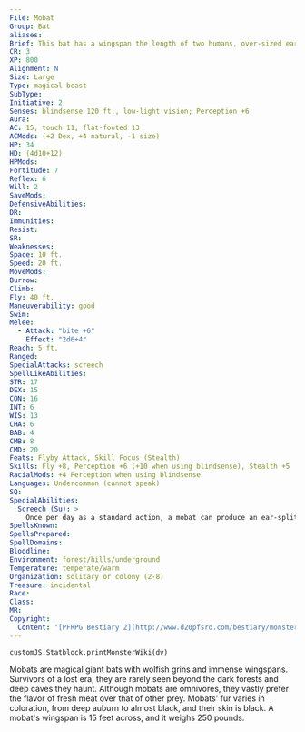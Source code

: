 ```yaml
---
File: Mobat
Group: Bat
aliases: 
Brief: This bat has a wingspan the length of two humans, over-sized ears, and a squat, upturned snout with rows of needle-like teeth.
CR: 3
XP: 800
Alignment: N
Size: Large
Type: magical beast
SubType: 
Initiative: 2
Senses: blindsense 120 ft., low-light vision; Perception +6
Aura: 
AC: 15, touch 11, flat-footed 13
ACMods: (+2 Dex, +4 natural, -1 size)
HP: 34
HD: (4d10+12)
HPMods: 
Fortitude: 7
Reflex: 6
Will: 2
SaveMods: 
DefensiveAbilities: 
DR: 
Immunities: 
Resist: 
SR: 
Weaknesses: 
Space: 10 ft.
Speed: 20 ft.
MoveMods: 
Burrow: 
Climb: 
Fly: 40 ft.
Maneuverability: good
Swim: 
Melee: 
  - Attack: "bite +6"
    Effect: "2d6+4"
Reach: 5 ft.
Ranged: 
SpecialAttacks: screech
SpellLikeAbilities: 
STR: 17
DEX: 15
CON: 16
INT: 6
WIS: 13
CHA: 6
BAB: 4
CMB: 8
CMD: 20
Feats: Flyby Attack, Skill Focus (Stealth)
Skills: Fly +8, Perception +6 (+10 when using blindsense), Stealth +5
RacialMods: +4 Perception when using blindsense
Languages: Undercommon (cannot speak)
SQ: 
SpecialAbilities:
  Screech (Su): >
    Once per day as a standard action, a mobat can produce an ear-splitting screech that stuns non-mobats in a 20-foot-radius burst. All creatures within the area must make a DC 15 Fortitude save or be staggered for 1d3 rounds.  Other mobats and urdefhans (see page 276) are immune to this effect. This is a sonic mind-affecting effect. The save DC is Constitution-based.
SpellsKnown: 
SpellsPrepared: 
SpellDomains: 
Bloodline: 
Environment: forest/hills/underground
Temperature: temperate/warm
Organization: solitary or colony (2-8)
Treasure: incidental
Race: 
Class: 
MR: 
Copyright:
  Content: '[PFRPG Bestiary 2](http://www.d20pfsrd.com/bestiary/monster-listings/magical-beasts/bat-mobat)'
---
```

```dataviewjs
customJS.Statblock.printMonsterWiki(dv)
```
Mobats are magical giant bats with wolfish grins and immense wingspans. Survivors of a lost era, they are rarely seen beyond the dark forests and deep caves they haunt.  Although mobats are omnivores, they vastly prefer the flavor of fresh meat over that of other prey.  Mobats' fur varies in coloration, from deep auburn to almost black, and their skin is black. A mobat's wingspan is 15 feet across, and it weighs 250 pounds.
